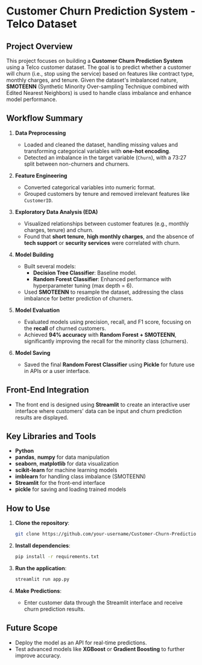 # Customer Churn Prediction System - Telco Dataset

## Project Overview

This project focuses on building a **Customer Churn Prediction System** using a Telco customer dataset. The goal is to predict whether a customer will churn (i.e., stop using the service) based on features like contract type, monthly charges, and tenure. Given the dataset's imbalanced nature, **SMOTEENN** (Synthetic Minority Over-sampling Technique combined with Edited Nearest Neighbors) is used to handle class imbalance and enhance model performance.

## Workflow Summary

1. **Data Preprocessing**
   - Loaded and cleaned the dataset, handling missing values and transforming categorical variables with **one-hot encoding**.
   - Detected an imbalance in the target variable (`Churn`), with a 73:27 split between non-churners and churners.

2. **Feature Engineering**
   - Converted categorical variables into numeric format.
   - Grouped customers by tenure and removed irrelevant features like `CustomerID`.

3. **Exploratory Data Analysis (EDA)**
   - Visualized relationships between customer features (e.g., monthly charges, tenure) and churn.
   - Found that **short tenure**, **high monthly charges**, and the absence of **tech support** or **security services** were correlated with churn.

4. **Model Building**
   - Built several models:
     - **Decision Tree Classifier**: Baseline model.
     - **Random Forest Classifier**: Enhanced performance with hyperparameter tuning (max depth = 6).
   - Used **SMOTEENN** to resample the dataset, addressing the class imbalance for better prediction of churners.

5. **Model Evaluation**
   - Evaluated models using precision, recall, and F1 score, focusing on the **recall** of churned customers.
   - Achieved **94% accuracy** with **Random Forest + SMOTEENN**, significantly improving the recall for the minority class (churners).

6. **Model Saving**
   - Saved the final **Random Forest Classifier** using **Pickle** for future use in APIs or a user interface.

## Front-End Integration
- The front end is designed using **Streamlit** to create an interactive user interface where customers' data can be input and churn prediction results are displayed.

## Key Libraries and Tools
- **Python**
- **pandas**, **numpy** for data manipulation
- **seaborn**, **matplotlib** for data visualization
- **scikit-learn** for machine learning models
- **imblearn** for handling class imbalance (SMOTEENN)
- **Streamlit** for the front-end interface
- **pickle** for saving and loading trained models

## How to Use

1. **Clone the repository**:
   ```bash
   git clone https://github.com/your-username/Customer-Churn-Prediction-System.git
   ```

2. **Install dependencies**:
   ```bash
   pip install -r requirements.txt
   ```

3. **Run the application**:
   ```bash
   streamlit run app.py
   ```

4. **Make Predictions**:
   - Enter customer data through the Streamlit interface and receive churn prediction results.

## Future Scope
- Deploy the model as an API for real-time predictions.
- Test advanced models like **XGBoost** or **Gradient Boosting** to further improve accuracy.
